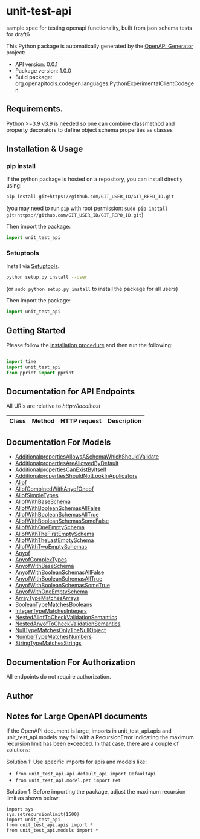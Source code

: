 # unit-test-api
sample spec for testing openapi functionality, built from json schema tests for draft6

This Python package is automatically generated by the [OpenAPI Generator](https://openapi-generator.tech) project:

- API version: 0.0.1
- Package version: 1.0.0
- Build package: org.openapitools.codegen.languages.PythonExperimentalClientCodegen

## Requirements.

Python &gt;&#x3D;3.9
v3.9 is needed so one can combine classmethod and property decorators to define
object schema properties as classes

## Installation & Usage
### pip install

If the python package is hosted on a repository, you can install directly using:

```sh
pip install git+https://github.com/GIT_USER_ID/GIT_REPO_ID.git
```
(you may need to run `pip` with root permission: `sudo pip install git+https://github.com/GIT_USER_ID/GIT_REPO_ID.git`)

Then import the package:
```python
import unit_test_api
```

### Setuptools

Install via [Setuptools](http://pypi.python.org/pypi/setuptools).

```sh
python setup.py install --user
```
(or `sudo python setup.py install` to install the package for all users)

Then import the package:
```python
import unit_test_api
```

## Getting Started

Please follow the [installation procedure](#installation--usage) and then run the following:

```python

import time
import unit_test_api
from pprint import pprint
```

## Documentation for API Endpoints

All URIs are relative to *http://localhost*

Class | Method | HTTP request | Description
------------ | ------------- | ------------- | -------------

## Documentation For Models

 - [AdditionalpropertiesAllowsASchemaWhichShouldValidate](docs/AdditionalpropertiesAllowsASchemaWhichShouldValidate.md)
 - [AdditionalpropertiesAreAllowedByDefault](docs/AdditionalpropertiesAreAllowedByDefault.md)
 - [AdditionalpropertiesCanExistByItself](docs/AdditionalpropertiesCanExistByItself.md)
 - [AdditionalpropertiesShouldNotLookInApplicators](docs/AdditionalpropertiesShouldNotLookInApplicators.md)
 - [Allof](docs/Allof.md)
 - [AllofCombinedWithAnyofOneof](docs/AllofCombinedWithAnyofOneof.md)
 - [AllofSimpleTypes](docs/AllofSimpleTypes.md)
 - [AllofWithBaseSchema](docs/AllofWithBaseSchema.md)
 - [AllofWithBooleanSchemasAllFalse](docs/AllofWithBooleanSchemasAllFalse.md)
 - [AllofWithBooleanSchemasAllTrue](docs/AllofWithBooleanSchemasAllTrue.md)
 - [AllofWithBooleanSchemasSomeFalse](docs/AllofWithBooleanSchemasSomeFalse.md)
 - [AllofWithOneEmptySchema](docs/AllofWithOneEmptySchema.md)
 - [AllofWithTheFirstEmptySchema](docs/AllofWithTheFirstEmptySchema.md)
 - [AllofWithTheLastEmptySchema](docs/AllofWithTheLastEmptySchema.md)
 - [AllofWithTwoEmptySchemas](docs/AllofWithTwoEmptySchemas.md)
 - [Anyof](docs/Anyof.md)
 - [AnyofComplexTypes](docs/AnyofComplexTypes.md)
 - [AnyofWithBaseSchema](docs/AnyofWithBaseSchema.md)
 - [AnyofWithBooleanSchemasAllFalse](docs/AnyofWithBooleanSchemasAllFalse.md)
 - [AnyofWithBooleanSchemasAllTrue](docs/AnyofWithBooleanSchemasAllTrue.md)
 - [AnyofWithBooleanSchemasSomeTrue](docs/AnyofWithBooleanSchemasSomeTrue.md)
 - [AnyofWithOneEmptySchema](docs/AnyofWithOneEmptySchema.md)
 - [ArrayTypeMatchesArrays](docs/ArrayTypeMatchesArrays.md)
 - [BooleanTypeMatchesBooleans](docs/BooleanTypeMatchesBooleans.md)
 - [IntegerTypeMatchesIntegers](docs/IntegerTypeMatchesIntegers.md)
 - [NestedAllofToCheckValidationSemantics](docs/NestedAllofToCheckValidationSemantics.md)
 - [NestedAnyofToCheckValidationSemantics](docs/NestedAnyofToCheckValidationSemantics.md)
 - [NullTypeMatchesOnlyTheNullObject](docs/NullTypeMatchesOnlyTheNullObject.md)
 - [NumberTypeMatchesNumbers](docs/NumberTypeMatchesNumbers.md)
 - [StringTypeMatchesStrings](docs/StringTypeMatchesStrings.md)

## Documentation For Authorization

 All endpoints do not require authorization.

## Author


## Notes for Large OpenAPI documents
If the OpenAPI document is large, imports in unit_test_api.apis and unit_test_api.models may fail with a
RecursionError indicating the maximum recursion limit has been exceeded. In that case, there are a couple of solutions:

Solution 1:
Use specific imports for apis and models like:
- `from unit_test_api.api.default_api import DefaultApi`
- `from unit_test_api.model.pet import Pet`

Solution 1:
Before importing the package, adjust the maximum recursion limit as shown below:
```
import sys
sys.setrecursionlimit(1500)
import unit_test_api
from unit_test_api.apis import *
from unit_test_api.models import *
```
